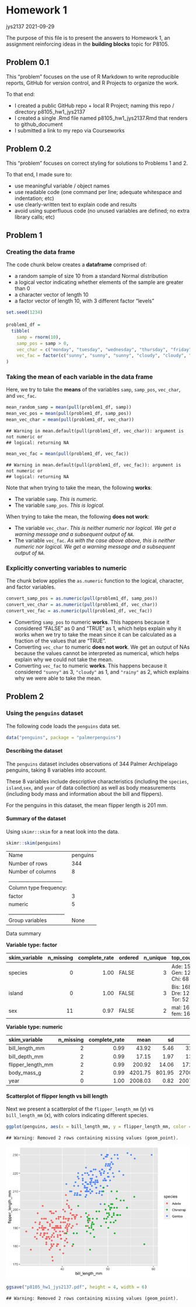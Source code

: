 Homework 1
================
jys2137
2021-09-29

The purpose of this file is to present the answers to Homework 1, an
assignment reinforcing ideas in the **building blocks** topic for P8105.

## Problem 0.1

This “problem” focuses on the use of R Markdown to write reproducible
reports, GitHub for version control, and R Projects to organize the
work.

To that end:

-   I created a public GitHub repo + local R Project; naming this repo /
    directory p8105\_hw1\_jys2137
-   I created a single .Rmd file named p8105\_hw1\_jys2137.Rmd that
    renders to github\_document
-   I submitted a link to my repo via Courseworks

## Problem 0.2

This “problem” focuses on correct styling for solutions to Problems 1
and 2.

To that end, I made sure to:

-   use meaningful variable / object names
-   use readable code (one command per line; adequate whitespace and
    indentation; etc)
-   use clearly-written text to explain code and results
-   avoid using superfluous code (no unused variables are defined; no
    extra library calls; etc)

## Problem 1

### Creating the data frame

The code chunk below creates a **dataframe** comprised of:

-   a random sample of size 10 from a standard Normal distribution
-   a logical vector indicating whether elements of the sample are
    greater than 0
-   a character vector of length 10
-   a factor vector of length 10, with 3 different factor “levels”

``` r
set.seed(1234)

problem1_df = 
  tibble(
    samp = rnorm(10),
    samp_pos = samp > 0,
    vec_char = c("monday", "tuesday", "wednesday", "thursday", "friday", "saturday", "sunday", "someday", "birthday", "yesterday"),
    vec_fac = factor(c("sunny", "sunny", "sunny", "cloudy", "cloudy", "cloudy", "rainy", "rainy", "rainy", "rainy"))
)
```

### Taking the mean of each variable in the data frame

Here, we try to take the **means** of the variables `samp`, `samp_pos`,
`vec_char`, and `vec_fac`.

``` r
mean_random_samp = mean(pull(problem1_df, samp))
mean_vec_pos = mean(pull(problem1_df, samp_pos))
mean_vec_char = mean(pull(problem1_df, vec_char))
```

    ## Warning in mean.default(pull(problem1_df, vec_char)): argument is not numeric or
    ## logical: returning NA

``` r
mean_vec_fac = mean(pull(problem1_df, vec_fac))
```

    ## Warning in mean.default(pull(problem1_df, vec_fac)): argument is not numeric or
    ## logical: returning NA

Note that when trying to take the mean, the following **works**:

-   The variable `samp`. *This is numeric.*
-   The variable `samp_pos`. *This is logical.*

When trying to take the mean, the following **does not work**:

-   The variable `vec_char`. *This is neither numeric nor logical. We
    get a warning message and a subsequent output of `NA`.*
-   The variable `vec_fac`. *As with the case above above, this is
    neither numeric nor logical. We get a warning message and a
    subsequent output of `NA`.*

### Explicitly converting variables to numeric

The chunk below applies the `as.numeric` function to the logical,
character, and factor variables.

``` r
convert_samp_pos = as.numeric(pull(problem1_df, samp_pos))
convert_vec_char = as.numeric(pull(problem1_df, vec_char))
convert_vec_fac = as.numeric(pull(problem1_df, vec_fac))
```

-   Converting `samp_pos` to numeric **works**. This happens because it
    considered “FALSE” as 0 and “TRUE” as 1, which helps explain why it
    works when we try to take the mean since it can be calculated as a
    fraction of the values that are “TRUE”.
-   Converting `vec_char` to numeric **does not work**. We get an output
    of NAs because the values cannot be interpreted as numerical, which
    helps explain why we could not take the mean.
-   Converting `vec_fac` to numeric **works**. This happens because it
    considered `"sunny"` as 3, `"cloudy"` as 1, and `"rainy"` as 2,
    which explains why we were able to take the mean.

## Problem 2

### Using the `penguins` dataset

The following code loads the `penguins` data set.

``` r
data("penguins", package = "palmerpenguins")
```

#### Describing the dataset

The `penguins` dataset includes observations of 344 Palmer Archipelago
penguins, taking 8 variables into account.

These 8 variables include descriptive characteristics (including the
`species`, `island`,`sex`, and `year` of data collection) as well as
body measurements (including body mass and information about the bill
and flippers).

For the penguins in this dataset, the mean flipper length is 201 mm.

#### Summary of the dataset

Using `skimr::skim` for a neat look into the data.

``` r
skimr::skim(penguins)
```

|                                                  |          |
|:-------------------------------------------------|:---------|
| Name                                             | penguins |
| Number of rows                                   | 344      |
| Number of columns                                | 8        |
| \_\_\_\_\_\_\_\_\_\_\_\_\_\_\_\_\_\_\_\_\_\_\_   |          |
| Column type frequency:                           |          |
| factor                                           | 3        |
| numeric                                          | 5        |
| \_\_\_\_\_\_\_\_\_\_\_\_\_\_\_\_\_\_\_\_\_\_\_\_ |          |
| Group variables                                  | None     |

Data summary

**Variable type: factor**

| skim\_variable | n\_missing | complete\_rate | ordered | n\_unique | top\_counts                 |
|:---------------|-----------:|---------------:|:--------|----------:|:----------------------------|
| species        |          0 |           1.00 | FALSE   |         3 | Ade: 152, Gen: 124, Chi: 68 |
| island         |          0 |           1.00 | FALSE   |         3 | Bis: 168, Dre: 124, Tor: 52 |
| sex            |         11 |           0.97 | FALSE   |         2 | mal: 168, fem: 165          |

**Variable type: numeric**

| skim\_variable      | n\_missing | complete\_rate |    mean |     sd |     p0 |     p25 |     p50 |    p75 |   p100 | hist  |
|:--------------------|-----------:|---------------:|--------:|-------:|-------:|--------:|--------:|-------:|-------:|:------|
| bill\_length\_mm    |          2 |           0.99 |   43.92 |   5.46 |   32.1 |   39.23 |   44.45 |   48.5 |   59.6 | ▃▇▇▆▁ |
| bill\_depth\_mm     |          2 |           0.99 |   17.15 |   1.97 |   13.1 |   15.60 |   17.30 |   18.7 |   21.5 | ▅▅▇▇▂ |
| flipper\_length\_mm |          2 |           0.99 |  200.92 |  14.06 |  172.0 |  190.00 |  197.00 |  213.0 |  231.0 | ▂▇▃▅▂ |
| body\_mass\_g       |          2 |           0.99 | 4201.75 | 801.95 | 2700.0 | 3550.00 | 4050.00 | 4750.0 | 6300.0 | ▃▇▆▃▂ |
| year                |          0 |           1.00 | 2008.03 |   0.82 | 2007.0 | 2007.00 | 2008.00 | 2009.0 | 2009.0 | ▇▁▇▁▇ |

#### Scatterplot of flipper length vs bill length

Next we present a scatterplot of the `flipper_length_mm` (y) vs
`bill_length_mm` (x), with colors indicating different species.

``` r
ggplot(penguins, aes(x = bill_length_mm, y = flipper_length_mm, color = species)) + geom_point()
```

    ## Warning: Removed 2 rows containing missing values (geom_point).

![](p8105_hw1_jys2137_files/figure-gfm/scatterplot-1.png)<!-- -->

``` r
ggsave("p8105_hw1_jys2137.pdf", height = 4, width = 6)
```

    ## Warning: Removed 2 rows containing missing values (geom_point).
